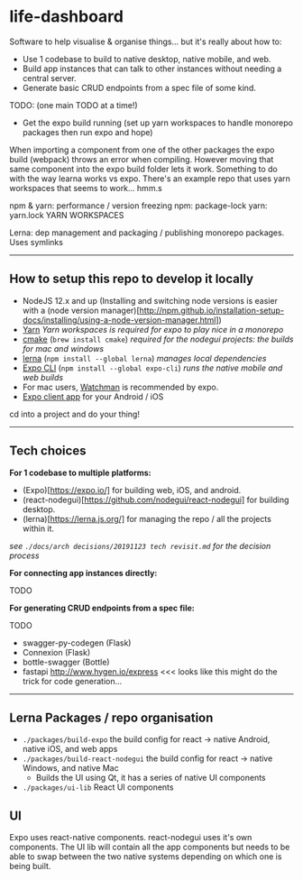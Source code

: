 # life-dashboard

Software to help visualise & organise things... but it's really about how to:

- Use 1 codebase to build to native desktop, native mobile, and web. 
- Build app instances that can talk to other instances without needing a central server.
- Generate basic CRUD endpoints from a spec file of some kind.

TODO: (one main TODO at a time!)

 - Get the expo build running (set up yarn workspaces to handle monorepo packages then run expo and hope)

 When importing a component from one of the other packages the expo build (webpack) throws an error when compiling. However moving that same component into the expo build folder lets it work. Something to do with the way learna works vs expo. There's an example repo that uses yarn workspaces that seems to work... hmm.s

 npm & yarn: performance / version freezing
 npm: package-lock yarn: yarn.lock YARN WORKSPACES

 Lerna: dep management and packaging / publishing monorepo packages. Uses symlinks


---

## How to setup this repo to develop it locally

- NodeJS 12.x and up (Installing and switching node versions is easier with a (node version manager)[http://npm.github.io/installation-setup-docs/installing/using-a-node-version-manager.html])
- [Yarn](https://classic.yarnpkg.com/en/) _Yarn workspaces is required for expo to play nice in a monorepo_
- [cmake](https://cmake.org/) (`brew install cmake`) _required for the nodegui projects: the builds for mac and windows_
- [lerna](https://lerna.js.org/) (`npm install --global lerna`) _manages local dependencies_
- [Expo CLI](https://docs.expo.io/versions/latest/workflow/expo-cli/) (`npm install --global expo-cli`) _runs the native mobile and web builds_
- For mac users, [Watchman](https://facebook.github.io/watchman/docs/install.html) is recommended by expo.
- [Expo client app](https://docs.expo.io/versions/latest/get-started/installation/#2-mobile-app-expo-client-for-ios) for your Android / iOS

cd into a project and do your thing!

---

## Tech choices

**For 1 codebase to multiple platforms:**

- (Expo)[https://expo.io/] for building web, iOS, and android.
- (react-nodegui)[https://github.com/nodegui/react-nodegui] for building desktop.
- (lerna)[https://lerna.js.org/] for managing the repo / all the projects within it.

_see `./docs/arch decisions/20191123 tech revisit.md` for the decision process_

**For connecting app instances directly:**

TODO

**For generating CRUD endpoints from a spec file:**

TODO

* swagger-py-codegen (Flask)
* Connexion (Flask)
* bottle-swagger (Bottle)
* fastapi
http://www.hygen.io/express <<< looks like this might do the trick for code generation...

---

## Lerna Packages / repo organisation

- `./packages/build-expo` the build config for react -> native Android, native iOS, and web apps
- `./packages/build-react-nodegui` the build config for react -> native Windows, and native Mac
  - Builds the UI using Qt, it has a series of native UI components
- `./packages/ui-lib` React UI components

## UI

Expo uses react-native components. react-nodegui uses it's own components. The UI lib will contain all the app components but needs to be able to swap between the two native systems depending on which one is being built.